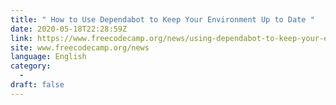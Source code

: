 ```yaml
---
title: " How to Use Dependabot to Keep Your Environment Up to Date "
date: 2020-05-18T22:28:59Z
link: https://www.freecodecamp.org/news/using-dependabot-to-keep-your-environment-up-to-date/?utm_medium=RSS&utm_source=news.12bit.vn
site: www.freecodecamp.org/news
language: English
category:
  -   
draft: false
---
```

